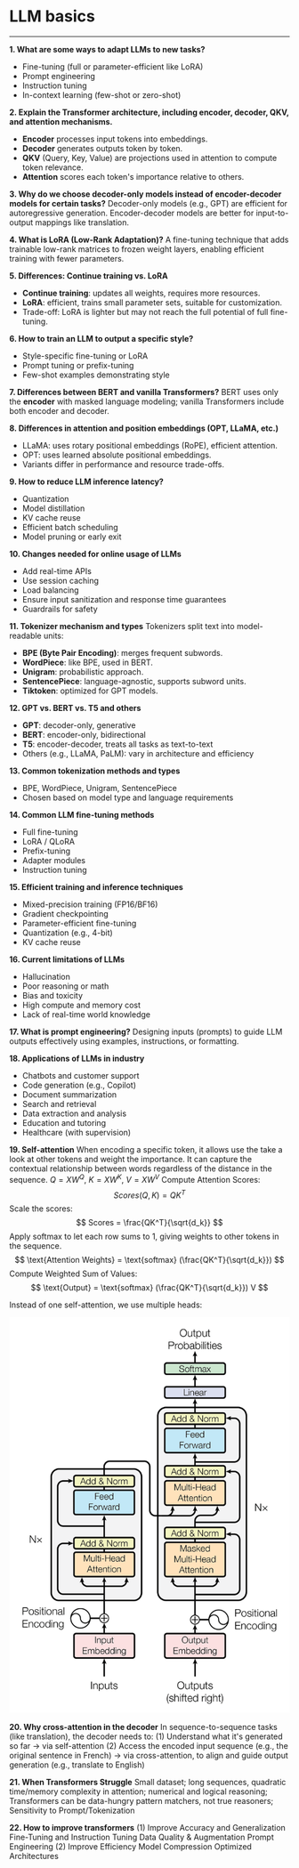 # LLM basics

---

**1. What are some ways to adapt LLMs to new tasks?**

* Fine-tuning (full or parameter-efficient like LoRA)
* Prompt engineering
* Instruction tuning
* In-context learning (few-shot or zero-shot)

**2. Explain the Transformer architecture, including encoder, decoder, QKV, and attention mechanisms.**

* **Encoder** processes input tokens into embeddings.
* **Decoder** generates outputs token by token.
* **QKV** (Query, Key, Value) are projections used in attention to compute token relevance.
* **Attention** scores each token's importance relative to others.


**3. Why do we choose decoder-only models instead of encoder-decoder models for certain tasks?**
Decoder-only models (e.g., GPT) are efficient for autoregressive generation. Encoder-decoder models are better for input-to-output mappings like translation.

**4. What is LoRA (Low-Rank Adaptation)?**
A fine-tuning technique that adds trainable low-rank matrices to frozen weight layers, enabling efficient training with fewer parameters.

**5. Differences: Continue training vs. LoRA**

* **Continue training**: updates all weights, requires more resources.
* **LoRA**: efficient, trains small parameter sets, suitable for customization.
* Trade-off: LoRA is lighter but may not reach the full potential of full fine-tuning.

**6. How to train an LLM to output a specific style?**

* Style-specific fine-tuning or LoRA
* Prompt tuning or prefix-tuning
* Few-shot examples demonstrating style

**7. Differences between BERT and vanilla Transformers?**
BERT uses only the **encoder** with masked language modeling; vanilla Transformers include both encoder and decoder.

**8. Differences in attention and position embeddings (OPT, LLaMA, etc.)**

* LLaMA: uses rotary positional embeddings (RoPE), efficient attention.
* OPT: uses learned absolute positional embeddings.
* Variants differ in performance and resource trade-offs.

**9. How to reduce LLM inference latency?**

* Quantization
* Model distillation
* KV cache reuse
* Efficient batch scheduling
* Model pruning or early exit

**10. Changes needed for online usage of LLMs**

* Add real-time APIs
* Use session caching
* Load balancing
* Ensure input sanitization and response time guarantees
* Guardrails for safety

**11. Tokenizer mechanism and types**
Tokenizers split text into model-readable units:

* **BPE (Byte Pair Encoding)**: merges frequent subwords.
* **WordPiece**: like BPE, used in BERT.
* **Unigram**: probabilistic approach.
* **SentencePiece**: language-agnostic, supports subword units.
* **Tiktoken**: optimized for GPT models.

**12. GPT vs. BERT vs. T5 and others**

* **GPT**: decoder-only, generative
* **BERT**: encoder-only, bidirectional
* **T5**: encoder-decoder, treats all tasks as text-to-text
* Others (e.g., LLaMA, PaLM): vary in architecture and efficiency

**13. Common tokenization methods and types**

* BPE, WordPiece, Unigram, SentencePiece
* Chosen based on model type and language requirements

**14. Common LLM fine-tuning methods**

* Full fine-tuning
* LoRA / QLoRA
* Prefix-tuning
* Adapter modules
* Instruction tuning

**15. Efficient training and inference techniques**

* Mixed-precision training (FP16/BF16)
* Gradient checkpointing
* Parameter-efficient fine-tuning
* Quantization (e.g., 4-bit)
* KV cache reuse

**16. Current limitations of LLMs**

* Hallucination
* Poor reasoning or math
* Bias and toxicity
* High compute and memory cost
* Lack of real-time world knowledge

**17. What is prompt engineering?**
Designing inputs (prompts) to guide LLM outputs effectively using examples, instructions, or formatting.

**18. Applications of LLMs in industry**

* Chatbots and customer support
* Code generation (e.g., Copilot)
* Document summarization
* Search and retrieval
* Data extraction and analysis
* Education and tutoring
* Healthcare (with supervision)


**19. Self-attention**
When encoding a specific token, it allows use the take a look at other tokens and weight the importance.
It can capture the contextual relationship between words regardless of the distance in the sequence.
$Q = XW^Q$, $K = XW^K$, $V = XW^V$
Compute Attention Scores:
$$
Scores(Q, K) = Q K^T
$$
Scale the scores:
$$
Scores = \frac{QK^T}{\sqrt{d_k}}
$$
Apply softmax to let each row sums to 1, giving weights to other tokens in the sequence.
$$
\text{Attention Weights} = \text{softmax} (\frac{QK^T}{\sqrt{d_k}})
$$
Compute Weighted Sum of Values:
$$
\text{Output} = \text{softmax} (\frac{QK^T}{\sqrt{d_k}}) V
$$

Instead of one self-attention, we use multiple heads:

![alt text](image.png)

**20. Why cross-attention in the decoder**
In sequence-to-sequence tasks (like translation), the decoder needs to:
(1) Understand what it's generated so far → via self-attention
(2) Access the encoded input sequence (e.g., the original sentence in French) → via cross-attention, to align and guide output generation (e.g., translate to English)

**21. When Transformers Struggle**
Small dataset; long sequences, quadratic time/memory complexity in attention; numerical and logical reasoning; Transformers can be data-hungry pattern matchers, not true reasoners; Sensitivity to Prompt/Tokenization

**22. How to improve transformers**
(1) Improve Accuracy and Generalization
Fine-Tuning and Instruction Tuning
Data Quality & Augmentation
Prompt Engineering
(2) Improve Efficiency
Model Compression
Optimized Architectures
